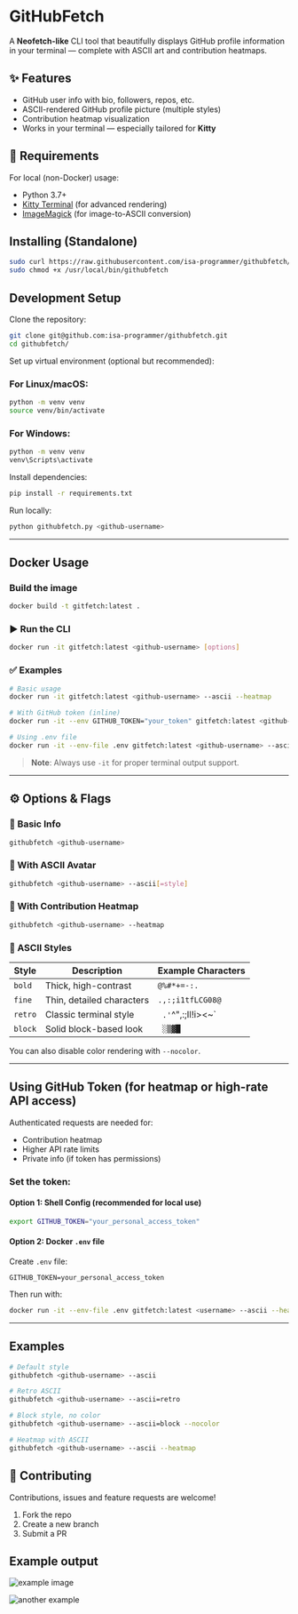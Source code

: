 
# GitHubFetch

A **Neofetch-like** CLI tool that beautifully displays GitHub profile information in your terminal — complete with ASCII art and contribution heatmaps.


## ✨ Features

- GitHub user info with bio, followers, repos, etc.
- ASCII-rendered GitHub profile picture (multiple styles)
- Contribution heatmap visualization
- Works in your terminal — especially tailored for **Kitty**


## 🔧 Requirements

For local (non-Docker) usage:

- Python 3.7+
- [Kitty Terminal](https://sw.kovidgoyal.net/kitty/) (for advanced rendering)
- [ImageMagick](https://imagemagick.org/) (for image-to-ASCII conversion)


## Installing (Standalone)

```bash
sudo curl https://raw.githubusercontent.com/isa-programmer/githubfetch/refs/heads/main/githubfetch.py -o /usr/local/bin/githubfetch
sudo chmod +x /usr/local/bin/githubfetch
````


## Development Setup

Clone the repository:

```bash
git clone git@github.com:isa-programmer/githubfetch.git
cd githubfetch/
```

Set up virtual environment (optional but recommended):

### For Linux/macOS:

```bash
python -m venv venv
source venv/bin/activate
```

### For Windows:

```bash
python -m venv venv
venv\Scripts\activate
```

Install dependencies:

```bash
pip install -r requirements.txt
```

Run locally:

```bash
python githubfetch.py <github-username>
```

---

## Docker Usage

### Build the image

```bash
docker build -t gitfetch:latest .
```

### ▶️ Run the CLI

```bash
docker run -it gitfetch:latest <github-username> [options]
```

### ✅ Examples

```bash
# Basic usage
docker run -it gitfetch:latest <github-username> --ascii --heatmap

# With GitHub token (inline)
docker run -it --env GITHUB_TOKEN="your_token" gitfetch:latest <github-username> --ascii --heatmap

# Using .env file
docker run -it --env-file .env gitfetch:latest <github-username> --ascii --heatmap
```

> **Note**: Always use `-it` for proper terminal output support.

---

## ⚙️ Options & Flags

### 🔹 Basic Info

```bash
githubfetch <github-username>
```

### 🔹 With ASCII Avatar

```bash
githubfetch <github-username> --ascii[=style]
```

### 🔹 With Contribution Heatmap

```bash
githubfetch <github-username> --heatmap
```

### 🔹 ASCII Styles

| Style   | Description               | Example Characters   |
| ------- | ------------------------- | -------------------- |
| `bold`  | Thick, high-contrast      | `@%#*+=-:.`          |
| `fine`  | Thin, detailed characters | `.,:;i1tfLCG08@`     |
| `retro` | Classic terminal style    | ` .'`^",:;Il!i><\~\` |
| `block` | Solid block-based look    | ` ░▒▓█`              |

You can also disable color rendering with `--nocolor`.

---

## Using GitHub Token (for heatmap or high-rate API access)

Authenticated requests are needed for:

* Contribution heatmap
* Higher API rate limits
* Private info (if token has permissions)

### Set the token:

#### Option 1: Shell Config (recommended for local use)

```bash
export GITHUB_TOKEN="your_personal_access_token"
```

#### Option 2: Docker `.env` file

Create `.env` file:

```env
GITHUB_TOKEN=your_personal_access_token
```

Then run with:

```bash
docker run -it --env-file .env gitfetch:latest <username> --ascii --heatmap
```
---

## Examples

```bash
# Default style
githubfetch <github-username> --ascii

# Retro ASCII
githubfetch <github-username> --ascii=retro

# Block style, no color
githubfetch <github-username> --ascii=block --nocolor

# Heatmap with ASCII
githubfetch <github-username> --ascii --heatmap
```


## 🤝 Contributing

Contributions, issues and feature requests are welcome!

1. Fork the repo
2. Create a new branch
3. Submit a PR


## Example output
![example image](https://i.imgur.com/NdmszFZ.png)

![another example](https://imgur.com/KW47JGm.png)
